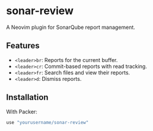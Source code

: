 # sonar-review

A Neovim plugin for SonarQube report management.

## Features
- `<leader>br`: Reports for the current buffer.
- `<leader>cr`: Commit-based reports with read tracking.
- `<leader>fr`: Search files and view their reports.
- `<leader>d`: Dismiss reports.

## Installation
With Packer:
```lua
use "yourusername/sonar-review"
